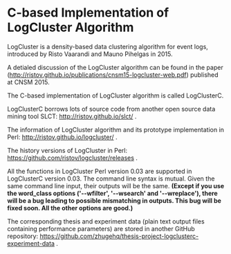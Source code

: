 # C-based Implementation of LogCluster Algorithm
LogCluster is a density-based data clustering algorithm for event logs, introduced by Risto Vaarandi and Mauno Pihelgas in 2015.
 
A detialed discussion of the LogCluster algorithm can be found in the paper (http://ristov.github.io/publications/cnsm15-logcluster-web.pdf) published at CNSM 2015.

The C-based implementation of LogCluster algorithm is called LogClusterC.

LogClusterC borrows lots of source code from another open source data mining tool SLCT: http://ristov.github.io/slct/ .

The information of LogCluster algorithm and its prototype implementation in Perl: http://ristov.github.io/logcluster/ .

The history versions of LogCluster in Perl: https://github.com/ristov/logcluster/releases .

All the functions in LogCluster Perl version 0.03 are supported in LogClusterC version 0.03. The command line syntax is mutual. Given the same command line input, their outputs will be the same. **(Except if you use the word_class options ('--wfilter', '--wsearch' and '--wreplace'), there will be a bug leading to possible mismatching in outputs. This bug will be fixed soon. All the other options are good.)**

The corresponding thesis and experiment data (plain text output files containing performance parameters) are stored in another GitHub repository: https://github.com/zhugehq/thesis-project-logclusterc-experiment-data .